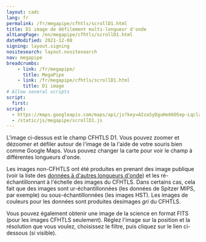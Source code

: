 ```yaml
---
layout: cadc
lang: fr
permalink: /fr/megapipe/cfhtls/scrollD1.html
title: D1 image de défilement multi-longueur d'onde
altLangPage: /en/megapipe/cfhtls/scrollD1.html
dateModified: 2021-12-08
signing: layout.signing
nositesearch: layout.nositesearch
nav: megapipe
breadcrumbs:
    - link: /fr/megapipe/
      title: MegaPipe
    - link: /fr/megapipe/cfhtls/scrollD1.html
      title: D1 image
# Allow several scripts
script:
  first:
script: 
  - https://maps.googleapis.com/maps/api/js?key=AIzaSyDguHe66O5ep-Lqcla9a44wW_RkhB53KB4&amp;sensor=false
  - /static/js/megapipe/scrollD1.js
---
```

<div id="diag"></div>
<div id="map-canvas"></div>
<p>
    L'image ci-dessus est le champ CFHTLS D1. Vous pouvez zoomer et
    d&eacute;zoomer et d&eacute;filer autour de l'image de la l'aide de votre souris
    bien comme Google Maps. Vous pouvez changer la carte pour voir le
    champ &agrave; diff&eacute;rentes longueurs d'onde.
</p>
<p>
    Les images non-CFHTLS ont &eacute;t&eacute; produites en prenant des image
    publique (voir la liste
    des <a href="/fr/megapipe/cfhtls/cov.html">donn&eacute;es &agrave; d'autres longueurs d'onde</a>) et les r&eacute;-&eacute;chantillonnant &agrave; l'&eacute;chelle des
    images du CFHTLS. Dans certains cas, cela fait que des images sont
    ur-&eacute;chantillonn&eacute;es (les donn&eacute;es de Spitzer MIPS, par exemple) ou
    sous-&eacute;chantillonn&eacute;es (les images HST). Les images de couleurs pour
    les donn&eacute;es sont produites desimages <em>gri</em> du CFHTLS.
</p>
<p>
    Vous pouvez &eacute;galement obtenir une image de la science en format FITS
    (pour les images CFHTLS seulement).  R&eacute;glez l'image sur la
    position et la r&eacute;solution que vous voulez, choisissez le filtre, puis
    cliquez sur le lien ci-dessous (si visible).
</p>
<div id="fits"></div>
